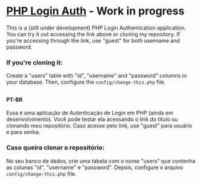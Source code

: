 # <a href="https://login.caionunes.dev/" target="_blank">PHP Login Auth</a> - Work in progress

This is a (still under development) PHP Login Authentication application. You can try it out accessing the link above or cloning my repository.
If you're accessing through the link, use "guest" for both username and password.

### If you're cloning it:

Create a "users" table with "id", "username" and "password" columns in your database. Then, configure the ```config/change-this.php``` file.

##

#### PT-BR

Essa é uma aplicação de Autenticação de Login em PHP (ainda em desenvolvimento). Você pode testar ela acessando o link do título ou clonando meu repositório.
Caso acesse pelo link, use "guest" para usuário e para senha.

### Caso queira clonar o repositório:

No seu banco de dados, crie uma tabela com o nome "users" que contenha as colunas "id", "username" e "password". Depois, configure o arquivo ```config/change-this.php``` file.
